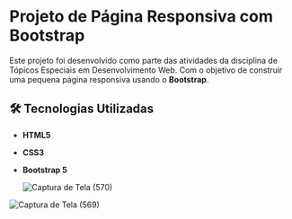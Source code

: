 # Projeto de Página Responsiva com Bootstrap

Este projeto foi desenvolvido como parte das atividades da disciplina de Tópicos Especiais em Desenvolvimento Web.  Com o objetivo de construir uma pequena página responsiva usando o **Bootstrap**.


## 🛠 Tecnologias Utilizadas

- **HTML5**
- **CSS3**
- **Bootstrap 5**

  ![Captura de Tela (570)](https://github.com/user-attachments/assets/c4338c6a-1e04-4fae-8950-ad7489b22ee4)

![Captura de Tela (569)](https://github.com/user-attachments/assets/1eada474-c212-4641-a633-9e4531443ca7)


